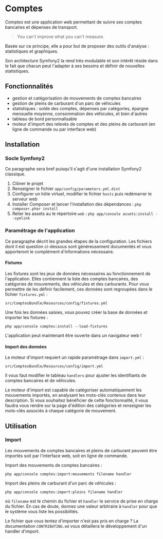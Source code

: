 # Comptes

_Comptes_ est une application web permettant de suivre ses comptes bancaires et dépenses de transport.

> You can't improve what you can't measure.

Basée sur ce principe, elle a pour but de proposer des outils d'analyse : statistiques et graphiques.

Son architecture Symfony2 la rend très modulable et son intérêt réside dans le fait que chacun peut l'adapter à ses besoins et définir de nouvelles statistiques.

## Fonctionnalités

- gestion et catégorisation de mouvements de comptes bancaires
- gestion de pleins de carburant d'un parc de véhicules
- statistiques : solde des comptes, dépenses par catégories, épargne mensuelle moyenne, consommation des véhicules, et bien d'autres
- tableau de bord personnalisable
- moteur d'import des relevés de comptes et des pleins de carburant (en ligne de commande ou par interface web)

## Installation

### Socle Symfony2

Ce paragraphe sera bref puisqu'il s'agit d'une installation Symfony2 classique.

1. Clôner le projet
2. Renseigner le fichier `app/config/parameters.yml.dist`
3. Configurer un hôte virtuel, modifier le fichier `hosts` puis redémarrer le serveur web
4. Installer _Composer_ et lancer l'installation des dépendances : `php composer.phar install`
5. Relier les assets au le répertoire `web` : `php app/console assets:install --symlink`

### Paramétrage de l'application

Ce paragraphe décrit les grandes étapes de la configuration. Les fichiers dont il est question ci-dessous sont généreusement documentés et vous apporteront le complément d'informations nécessaire.

#### Fixtures

Les fixtures sont les jeux de données nécessaires au fonctionnement de l'application. Elles contiennent la liste des comptes bancaires, des catégories de mouvements, des véhicules et des carburants. Pour vous permettre de les définir facilement, ces données sont regroupées dans le fichier `fixtures.yml` :

    src/ComptesBundle/Resources/config/fixtures.yml

Une fois les données saisies, vous pouvez créer la base de données et importer les fixtures :

    php app/console comptes:install --load-fixtures

L'application peut maintenant être ouverte dans un navigateur web !

#### Import des données

Le moteur d'import requiert un rapide paramétrage dans `import.yml` :

    src/ComptesBundle/Resources/config/import.yml

Il vous faut modifier le tableau `handlers` pour ajuster les identifiants de comptes bancaires et de véhicules.

Le moteur d'import est capable de catégoriser automatiquement les mouvements importés, en analysant les mots-clés contenus dans leur description. Si vous souhaitez bénéficier de cette fonctionnalité, il vous faudra vous rendre sur la page d'édition des catégories et renseigner les mots-clés associés à chaque catégorie de mouvement.

## Utilisation

### Import

Les mouvements de comptes bancaires et pleins de carburant peuvent être importés soit par l'interface web, soit en ligne de commande.

Import des mouvements de comptes bancaires :

    php app/console comptes:import:mouvements filename handler

Import des pleins de carburant d'un parc de véhicules :

    php app/console comptes:import:pleins filename handler

où `filename` est le chemin du fichier et `handler` le service de prise en charge du fichier. En cas de doute, donnez une valeur arbitraire à `handler` pour que le système vous liste les possibilités.

Le fichier que vous tentez d'importer n'est pas pris en charge ? La documentation `CONTRIBUTING.md` vous détaillera le développement d'un handler d'import.